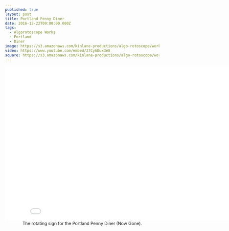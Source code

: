 ```yaml
---
published: true
layout: post
title: Portland Penny Diner
date: 2016-12-22T09:00:00.000Z
tags:
  - Algorotoscope Works
  - Portland
  - Diner
image: https://s3.amazonaws.com/kinlane-productions/algo-rotoscope/working/portland-penny-diner.png
video: https://www.youtube.com/embed/27Cy6Dux3e8
square: https://s3.amazonaws.com/kinlane-productions/algo-rotoscope/working/portland-penny-diner-square.png
---
```

<center><iframe width="853" height="505" src="{{ page.video }}" frameborder="0" allowfullscreen></iframe></center>
<center>The rotating sign for the Portland Penny Diner (Now Gone).</center>
